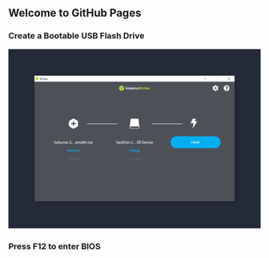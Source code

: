## Welcome to GitHub Pages

### Create a Bootable USB Flash Drive
![](./images/0.png)

### Press F12 to enter BIOS
